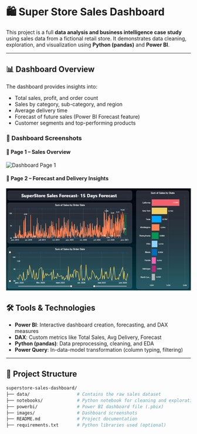 # 🛍️ Super Store Sales Dashboard

This project is a full **data analysis and business intelligence case study** using sales data from a fictional retail store. It demonstrates data cleaning, exploration, and visualization using **Python (pandas)** and **Power BI**.

---

## 📊 Dashboard Overview

The dashboard provides insights into:

- Total sales, profit, and order count
- Sales by category, sub-category, and region
- Average delivery time
- Forecast of future sales (Power BI Forecast feature)
- Customer segments and top-performing products

### 📸 Dashboard Screenshots

#### 📄 Page 1 – Sales Overview
![Dashboard Page 1](images/Dashboard.png)

#### 📄 Page 2 – Forecast and Delivery Insights
![Dashboard Page 2](images/Forecasting_Dashboard.png)


## 🛠️ Tools & Technologies

- **Power BI**: Interactive dashboard creation, forecasting, and DAX measures
- **DAX**: Custom metrics like Total Sales, Avg Delivery, Forecast
- **Python (pandas)**: Data preprocessing, cleaning, and EDA
- **Power Query**: In-data-model transformation (column typing, filtering)

---

## 📁 Project Structure

```bash
superstore-sales-dashboard/
├── data/                  # Contains the raw sales dataset
├── notebooks/             # Python notebook for cleaning and exploration
├── powerbi/               # Power BI dashboard file (.pbix)
├── images/                # Dashboard screenshots
├── README.md              # Project documentation
├── requirements.txt       # Python libraries used (optional)
